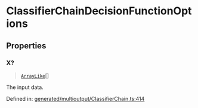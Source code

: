 # ClassifierChainDecisionFunctionOptions

## Properties

### X?

> [`ArrayLike`](../types/ArrayLike.md)[]

The input data.

Defined in:  [generated/multioutput/ClassifierChain.ts:414](https://github.com/transitive-bullshit/scikit-learn-ts/blob/122b3c0/packages/sklearn/src/generated/multioutput/ClassifierChain.ts#L414)
